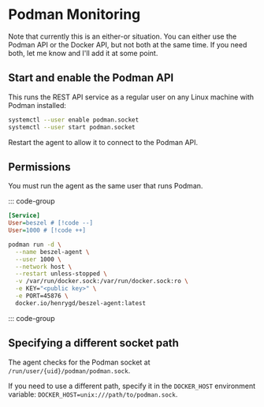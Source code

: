 # Podman Monitoring

Note that currently this is an either-or situation. You can either use the Podman API or the Docker API, but not both at the same time. If you need both, let me know and I'll add it at some point.

## Start and enable the Podman API

This runs the REST API service as a regular user on any Linux machine with Podman installed:

```bash
systemctl --user enable podman.socket
systemctl --user start podman.socket
```

Restart the agent to allow it to connect to the Podman API.

## Permissions

You must run the agent as the same user that runs Podman.

::: code-group

```ini [beszel-agent.service]
[Service]
User=beszel # [!code --]
User=1000 # [!code ++]
```

```bash [podman run]
podman run -d \
  --name beszel-agent \
  --user 1000 \
  --network host \
  --restart unless-stopped \
  -v /var/run/docker.sock:/var/run/docker.sock:ro \
  -e KEY="<public key>" \
  -e PORT=45876 \
  docker.io/henrygd/beszel-agent:latest
```

::: code-group

## Specifying a different socket path

The agent checks for the Podman socket at `/run/user/{uid}/podman/podman.sock`.

If you need to use a different path, specify it in the `DOCKER_HOST` environment variable: `DOCKER_HOST=unix:///path/to/podman.sock`.
